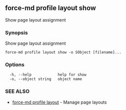 ## force-md profile layout show

Show page layout assignment

### Synopsis

Show page layout assignment

```
force-md profile layout show -o SObject [filename]...
```

### Options

```
  -h, --help            help for show
  -o, --object string   object name
```

### SEE ALSO

* [force-md profile layout](force-md_profile_layout.md)	 - Manage page layouts

